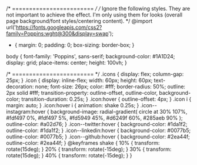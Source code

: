 /* ======================== */
/* 
    Ignore the following styles. They are not important to achieve the effect.
    I'm only using them for looks (overall page background/font styles/centering content).
*/
@import url('https://fonts.googleapis.com/css2?family=Poppins:wght@300&display=swap');

* {
	margin: 0;
	padding: 0;
	box-sizing: border-box;
}

body {
	font-family: 'Poppins', sans-serif;
	background-color: #1A1D24;
	display: grid;
	place-items: center;
	height: 100vh;
}

/* ======================== */
.icons {
	display: flex;
	column-gap: 25px;
}
.icon {
	display: inline-flex;
	width: 60px;
	height: 60px;
	text-decoration: none;
	font-size: 26px;
	color: #fff;
	border-radius: 50%;
	outline: 2px solid #fff;
	transition-property: outline-offset, outline-color, background-color;
	transition-duration: 0.25s;
}
.icon:hover {
	outline-offset: 4px;
}
.icon i {
	margin: auto;
}
.icon:hover i {
	animation: shake 0.25s;
}
.icon--instagram:hover {
	background-image: radial-gradient(
		circle at 30% 107%,
		#fdf497 0%,
		#fdf497 5%,
		#fd5949 45%,
		#d6249f 60%,
		#285aeb 90%
	);
	outline-color: #a02d76;
}
.icon--twitter:hover {
	background-color: #1da1f2;
	outline-color: #1da1f2;
}
.icon--linkedin:hover {
	background-color: #0077b5;
	outline-color: #0077b5;
}
.icon--github:hover {
	background-color: #2ea44f;
	outline-color: #2ea44f;
}
@keyframes shake {
	10% {
		transform: rotate(15deg);
	}
	20% {
		transform: rotate(-15deg);
	}
	30% {
		transform: rotate(15deg);
	}
	40% {
		transform: rotate(-15deg);
	}
}
